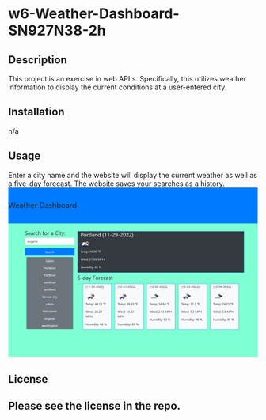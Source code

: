 # w6-Weather-Dashboard-SN927N38-2h
## Description
This project is an exercise in web API's. Specifically, this utilizes weather information to display the current conditions at a user-entered city.
## Installation
n/a
## Usage
Enter a city name and the website will display the current weather as well as a five-day forecast. The website saves your searches as a history.
![alt text](./assets/images/weatherDashboard.png)
## License
Please see the license in the repo.
---
